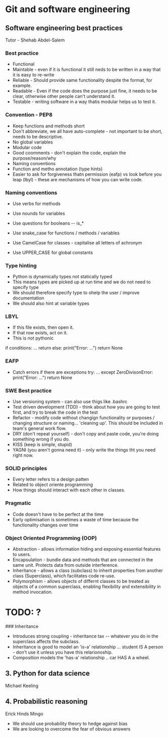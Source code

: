 # Git and software engineering

## Software engineering best practices 
Tutor - Shehab Abdel-Salem

### Best practice
- Functional 
- Maintable - even if it is functional it still neds to be written in a way that it is easy to re-write
- Reliable - Should provide same functionality despite the format, for example. 
- Readable - Even if the code does the purpose just fine, it needs to be clear, otherwise other people can't understand it.
- Testable - writing software in a way thatis modular helps us to test it. 

### Convention - PEP8 
- Keep functions and methods short 
- Don't abbreviate, we all have auto-complete - not important to be short, needs to be descriptive.
- No global variables 
- Modular code 
- Good coomments - don't explain the code, explain the purpose/reason/why
- Naming conventions
- Function and metho annotation (type hints)
- Easier to ask for forgiveness thatn permission (eafp) vs look before you leap (lbyl) - these are mechanisms of how you can write code. 

### Naming conventions 
- Use verbs for methods 
- Use nounds for variables 
- Use questions for booleans -- is_*

- Use snake_case for functions / methods / variables 
- Use CamelCase for classes  - capitalise all letters of achronym
- Use UPPER_CASE for global constants

### Type hinting 
- Python is dynamically types not statically typed 
- This means types are picked up at run time and we do not need to specify type 
- We should therefore specify type to ohelp the user / improve documentation 
- We should also hint at variable types

### LBYL
- If this file exists, then open it. 
- If that row exists, act on it. 
- This is not pythonic 

if conditions:
    ... 
    return <answer>
else: 
    print("Error: ...")
    return None

### EAFP
- Catch errors if there are exceptions
try: 
    ...
except ZeroDivisonError:
    print("Error: ...")
    return None 

### SWE Best practice 
- Use versioning system - can also use thigs like .bashrc
- Test driven development (TDD) - think about how you are going to test first, and try to break the code in the test
- Refactor - modify code without changign functionality or purposes / changing structure or naming... 'cleaning up'. This should be included in team's general work flow.
- DRY (don't repeat yourself) - don't copy and paste code, you're doing something wrong if you do.
- KISS (keep is simple, stupid)
- YAGNI (you aren't gonna need it) - only write the things tht you need right now.

### SOLID principles 
- Every letter refers to a design patten 
- Related to object oriente programming 
- How things should interact with each other in classes. 

### Pragmatic 
- Code doesn't have to be perfect at the time 
- Early optimisation is sometimes a waste of time because the functionality changes over time 

### Object Oriented Programming (OOP)
- Abstraction -  allows information hiding and exposing essential features to users.
- Encapsulation - bundle data and methods that are connected in the same unit. Protects data from outside interference. 
- Inheritance - allows a class (subclass) to inherit properties from another class (Superclass), which facilitates code re-use.
- Polymorphism - allows objects of differnt classes to be treated as objects of a common superclass, enabling flexibility and extensibility in method invocation. 
# TODO: ?

### Inheritance 
- Introduces strong coupling - inheritance tax -- whatever you do in the superclass affects the subclass.
- Inheritance is good to model an 'is-a' relationship ... student IS A person - don't use it unless you have this relarionoship. 
- Composition models the 'has-a' relationship .. car HAS A a wheel.

## 3. Python for data science
Michael Keeling 

## 4. Probabilistic reasoning 
Erick Hinds Mingo 

- We should use probability theory to hedge against bias 
- We are looking to overcome the fear of obvious answers 





